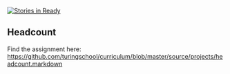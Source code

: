 [![Stories in Ready](https://badge.waffle.io/worace/headcount.png?label=ready&title=Ready)](https://waffle.io/worace/headcount)
## Headcount

Find the assignment here: https://github.com/turingschool/curriculum/blob/master/source/projects/headcount.markdown
